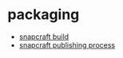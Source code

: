 # packaging

- [snapcraft build](https://snapcraft.io/docs/snapcraft-overview)  
- [snapcraft publishing process](https://snapcraft.io/docs/releasing-your-app)